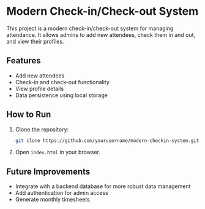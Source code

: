 # Modern Check-in/Check-out System

This project is a modern check-in/check-out system for managing attendance. It allows admins to add new attendees, check them in and out, and view their profiles.

## Features

- Add new attendees
- Check-in and check-out functionality
- View profile details
- Data persistence using local storage

## How to Run

1. Clone the repository:
    ```bash
    git clone https://github.com/yourusername/modern-checkin-system.git
    ```
2. Open `index.html` in your browser.

## Future Improvements

- Integrate with a backend database for more robust data management
- Add authentication for admin access
- Generate monthly timesheets
